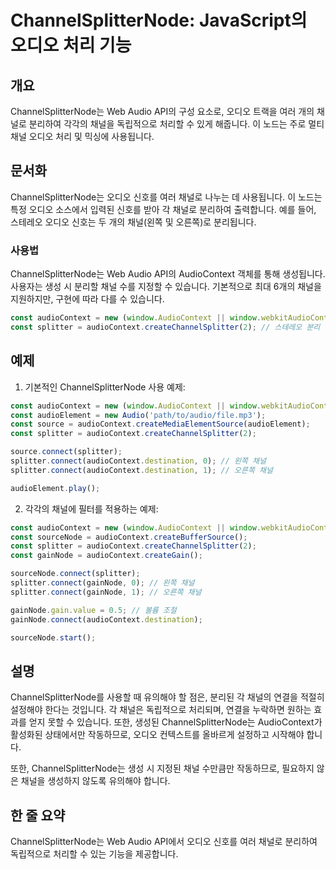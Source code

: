 <!--
Meta Description: # ChannelSplitterNode: JavaScript의 오디오 처리 기능 ## 개요 ChannelSplitterNode는 Web Audio API의 구성 요소로, 오디오 트랙을 여러 개의 채널로 분리하여 각각의 채널을 독립적으로 처리할 수 있게 해줍니다. 이 노...
Meta Keywords: audiocontext, const, splitter, 오디오, connect
-->

# ChannelSplitterNode: JavaScript의 오디오 처리 기능

## 개요
ChannelSplitterNode는 Web Audio API의 구성 요소로, 오디오 트랙을 여러 개의 채널로 분리하여 각각의 채널을 독립적으로 처리할 수 있게 해줍니다. 이 노드는 주로 멀티채널 오디오 처리 및 믹싱에 사용됩니다.

## 문서화
ChannelSplitterNode는 오디오 신호를 여러 채널로 나누는 데 사용됩니다. 이 노드는 특정 오디오 소스에서 입력된 신호를 받아 각 채널로 분리하여 출력합니다. 예를 들어, 스테레오 오디오 신호는 두 개의 채널(왼쪽 및 오른쪽)로 분리됩니다.

### 사용법
ChannelSplitterNode는 Web Audio API의 AudioContext 객체를 통해 생성됩니다. 사용자는 생성 시 분리할 채널 수를 지정할 수 있습니다. 기본적으로 최대 6개의 채널을 지원하지만, 구현에 따라 다를 수 있습니다.

```javascript
const audioContext = new (window.AudioContext || window.webkitAudioContext)();
const splitter = audioContext.createChannelSplitter(2); // 스테레오 분리
```

## 예제
1. 기본적인 ChannelSplitterNode 사용 예제:

```javascript
const audioContext = new (window.AudioContext || window.webkitAudioContext)();
const audioElement = new Audio('path/to/audio/file.mp3');
const source = audioContext.createMediaElementSource(audioElement);
const splitter = audioContext.createChannelSplitter(2);

source.connect(splitter);
splitter.connect(audioContext.destination, 0); // 왼쪽 채널
splitter.connect(audioContext.destination, 1); // 오른쪽 채널

audioElement.play();
```

2. 각각의 채널에 필터를 적용하는 예제:

```javascript
const audioContext = new (window.AudioContext || window.webkitAudioContext)();
const sourceNode = audioContext.createBufferSource();
const splitter = audioContext.createChannelSplitter(2);
const gainNode = audioContext.createGain();

sourceNode.connect(splitter);
splitter.connect(gainNode, 0); // 왼쪽 채널
splitter.connect(gainNode, 1); // 오른쪽 채널

gainNode.gain.value = 0.5; // 볼륨 조절
gainNode.connect(audioContext.destination);

sourceNode.start();
```

## 설명
ChannelSplitterNode를 사용할 때 유의해야 할 점은, 분리된 각 채널의 연결을 적절히 설정해야 한다는 것입니다. 각 채널은 독립적으로 처리되며, 연결을 누락하면 원하는 효과를 얻지 못할 수 있습니다. 또한, 생성된 ChannelSplitterNode는 AudioContext가 활성화된 상태에서만 작동하므로, 오디오 컨텍스트를 올바르게 설정하고 시작해야 합니다.

또한, ChannelSplitterNode는 생성 시 지정된 채널 수만큼만 작동하므로, 필요하지 않은 채널을 생성하지 않도록 유의해야 합니다.

## 한 줄 요약
ChannelSplitterNode는 Web Audio API에서 오디오 신호를 여러 채널로 분리하여 독립적으로 처리할 수 있는 기능을 제공합니다.